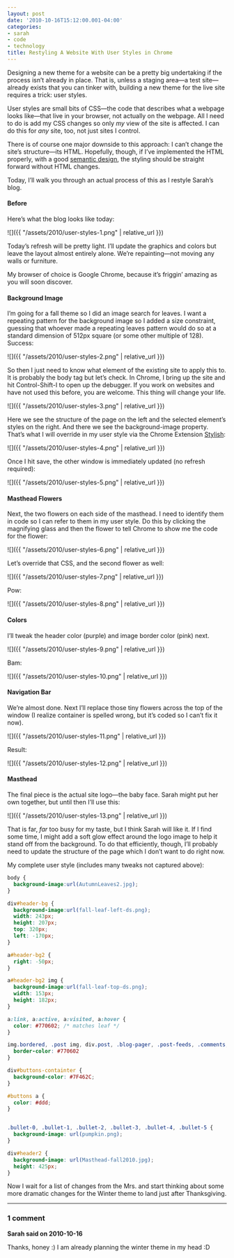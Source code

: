 ```yaml
---
layout: post
date: '2010-10-16T15:12:00.001-04:00'
categories:
- sarah
- code
- technology
title: Restyling A Website With User Styles in Chrome
---
```


Designing a new theme for a website can be a pretty big undertaking if the process isn’t already in place. That is, unless a staging area—a test site—already exists that you can tinker with, building a new theme for the live site requires a trick: user styles.

User styles are small bits of CSS—the code that describes what a webpage looks like—that live in your browser, not actually on the webpage. All I need to do is add my CSS changes so only *my* view of the site is affected. I can do this for *any* site, too, not just sites I control.

There is of course one major downside to this approach: I can’t change the site’s structure—its HTML. Hopefully, though, if I’ve implemented the HTML properly, with a good [semantic design](http://en.wikipedia.org/wiki/HTML#Semantic_HTML), the styling should be straight forward without HTML changes.

Today, I’ll walk you through an actual process of this as I restyle Sarah’s blog.

#### Before

Here’s what the blog looks like today:

![]({{ "/assets/2010/user-styles-1.png" | relative_url }})

Today’s refresh will be pretty light. I’ll update the graphics and colors but leave the layout almost entirely alone. We’re repainting—not moving any walls or furniture.

My browser of choice is Google Chrome, because it’s friggin’ amazing as you will soon discover.

#### Background Image

I’m going for a fall theme so I did an image search for leaves. I want a repeating pattern for the background image so I added a size constraint, guessing that whoever made a repeating leaves pattern would do so at a standard dimension of 512px square (or some other multiple of 128). Success:

![]({{ "/assets/2010/user-styles-2.png" | relative_url }})

So then I just need to know what element of the existing site to apply this to. It is probably the body tag but let’s check. In Chrome, I bring up the site and hit Control-Shift-I to open up the debugger. If you work on websites and have not used this before, you are welcome. This thing will change your life.

![]({{ "/assets/2010/user-styles-3.png" | relative_url }})

Here we see the structure of the page on the left and the selected element’s styles on the right. And there we see the background-image property. That’s what I will override in my user style via the Chrome Extension [Stylish](https://chrome.google.com/extensions/detail/fjnbnpbmkenffdnngjfgmeleoegfcffe):

![]({{ "/assets/2010/user-styles-4.png" | relative_url }})

Once I hit save, the other window is immediately updated (no refresh required):

![]({{ "/assets/2010/user-styles-5.png" | relative_url }})

#### Masthead Flowers

Next, the two flowers on each side of the masthead. I need to identify them in code so I can refer to them in my user style. Do this by clicking the magnifying glass and then the flower to tell Chrome to show me the code for the flower:

![]({{ "/assets/2010/user-styles-6.png" | relative_url }})

Let’s override that CSS, and the second flower as well:

![]({{ "/assets/2010/user-styles-7.png" | relative_url }})

Pow:

![]({{ "/assets/2010/user-styles-8.png" | relative_url }})

#### Colors

I’ll tweak the header color (purple) and image border color (pink) next.

![]({{ "/assets/2010/user-styles-9.png" | relative_url }})

Bam:

![]({{ "/assets/2010/user-styles-10.png" | relative_url }})

#### Navigation Bar

We’re almost done. Next I’ll replace those tiny flowers across the top of the window (I realize container is spelled wrong, but it’s coded so I can’t fix it now).

![]({{ "/assets/2010/user-styles-11.png" | relative_url }})

Result:

![]({{ "/assets/2010/user-styles-12.png" | relative_url }})

#### Masthead

The final piece is the actual site logo—the baby face. Sarah might put her own together, but until then I’ll use this:

![]({{ "/assets/2010/user-styles-13.png" | relative_url }})

That is far, *far* too busy for my taste, but I think Sarah will like it. If I find some time, I might add a soft glow effect around the logo image to help it stand off from the background. To do that efficiently, though, I’ll probably need to update the structure of the page which I don’t want to do right now.

My complete user style (includes many tweaks not captured above):

```css
body { 
  background-image:url(AutumnLeaves2.jpg);
}

div#header-bg {
  background-image:url(fall-leaf-left-ds.png);
  width: 243px;
  height: 207px;
  top: 320px;
  left: -170px;
}

a#header-bg2 {
  right: -50px;
}

a#header-bg2 img { 
  background-image:url(fall-leaf-top-ds.png);
  width: 153px;
  height: 182px;
}

a:link, a:active, a:visited, a:hover {
  color: #770602; /* matches leaf */
}

img.bordered, .post img, div.post, .blog-pager, .post-feeds, .comments, div#header2, .nav-details, #buttons-containter { 
  border-color: #770602 
}

div#buttons-containter {
  background-color: #7F462C;
}

#buttons a {
  color: #ddd;
}


.bullet-0, .bullet-1, .bullet-2, .bullet-3, .bullet-4, .bullet-5 { 
  background-image: url(pumpkin.png);
}

div#header2 {
  background-image: url(Masthead-fall2010.jpg);
  height: 425px;
}
```

Now I wait for a list of changes from the Mrs. and start thinking about some more dramatic changes for the Winter theme to land just after Thanksgiving.

---

### 1 comment

**Sarah said on 2010-10-16**

Thanks, honey :)  I am already planning the winter theme in my head :D
